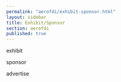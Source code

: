 ```yaml
---
permalink: "aerofdi/exhibit-sponsor.html"
layout: sidebar
title: Exhibit/Sponsor
section: aerofdi
published: true
---
```


exhibit

sponsor

advertise
